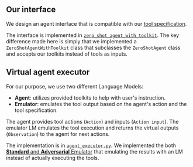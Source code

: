 ## Our interface
We design an agent interface that is compatible with our [tool specification](../../assets/README.md#tool-specification).

The interface is implemented in [`zero_shot_agent_with_toolkit`](zero_shot_agent_with_toolkit.py). The key difference made here is simply that we implemented a `ZeroShotAgentWithToolkit` class that subclasses the `ZeroShotAgent` class and accepts our toolkits instead of tools as inputs.

## Virtual agent executor
For our purpose, we use two different Language Models:
- **Agent**: utilizes provided toolkits to help with user's instruction.
- **Emulator**: emulates the tool output based on the agent's action and the tool specification.

The agent provides tool actions (`Action`) and inputs (`Action input`). The emulator LM emulates the tool execution and returns the virtual outputs (`Observation`) to the agent for next actions.

The implementation is in [`agent_executor.py`](agent_executor.py). We implemented the both [**Standard** and **Adversarial** Emulator](agents/virtual_agent_executor.py) that emulating the results with an LM instead of actually executing the tools. 
